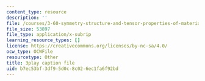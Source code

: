 ```yaml
---
content_type: resource
description: ''
file: /courses/3-60-symmetry-structure-and-tensor-properties-of-materials-fall-2005/b7ec53bf3df95d0c8c026ec1fa6f92bd_I0vEDYqXLeg.vtt
file_size: 53897
file_type: application/x-subrip
learning_resource_types: []
license: https://creativecommons.org/licenses/by-nc-sa/4.0/
ocw_type: OCWFile
resourcetype: Other
title: 3play caption file
uid: b7ec53bf-3df9-5d0c-8c02-6ec1fa6f92bd
---
```

